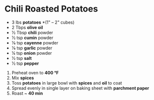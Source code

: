 # Chili Roasted Potatoes

* 3 lbs **potatoes** *(1" – 2" cubes)
* 2 Tbps **olive oil**
* 1⁄2 Tbsp **chili** powder
* 1⁄2 tsp **cumin** powder
* 1⁄8 tsp **cayenne** powder
* 1⁄8 tsp **garlic** powder
* 1⁄4 tsp **onion** powder
* 1⁄2 tsp **salt**
* 1⁄2 tsp **pepper**

1. Preheat oven to **400 °F**
1. Mix **spices**
1. Toss **potatoes** in large bowl with **spices** and **oil** to coat
1. Spread evenly in single layer on baking sheet with **parchment paper**
1. Roast ~ **40 min**
